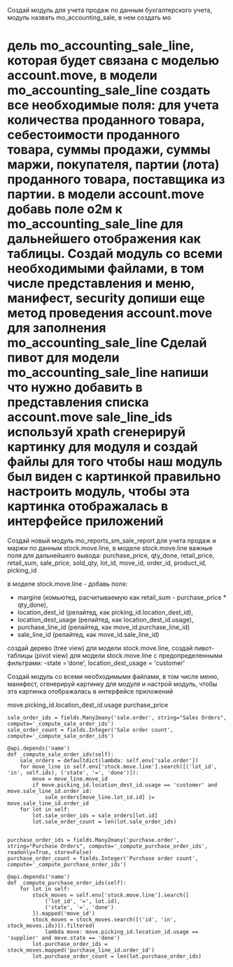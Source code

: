 Создай модуль для учета продаж по данным бухгалтерского учета, модуль назвать mo_accounting_sale, в нем создать мо


дель
mo_accounting_sale_line, которая будет связана с моделью account.move, в модели mo_accounting_sale_line создать все
необходимые поля:  для учета количества проданного товара, себестоимости проданного товара, суммы продажи, суммы маржи,
покупателя, партии (лота) проданного товара, поставщика из партии. в модели account.move добавь поле о2м к
mo_accounting_sale_line для дальнейшего отображения как таблицы. Создай модуль со всеми необходимыми файлами, в том
числе представления и меню, манифест, security
допиши еще метод проведения account.move для заполнения mo_accounting_sale_line 
Сделай пивот для модели mo_accounting_sale_line
напиши что нужно добавить в представления списка account.move sale_line_ids  используй xpath
сгенерируй картинку для  модуля и создай файлы для того чтобы наш модуль был виден с картинкой
правильно настроить модуль, чтобы эта картинка отображалась в интерфейсе приложений
====================================================================

Создай новый модуль mo_reports_sm_sale_report для учета продаж и маржи по данным stock.move.line,
в моделе stock.move.line важные поля для дальнейшего вывода: 
purchase_price, qty_done, retail_price, retail_sum, sale_price, sold_qty, lot_id, move_id, order_id, product_id, picking_id  

в моделе stock.move.line - добавь поля:
- margine (комьютед, расчитываемую как retail_sum - purchase_price * qty_done),
- location_dest_id (релайтед, как picking_id.location_dest_id),
- location_dest_usage (релайтед, как location_dest_id.usage),
- purchase_line_id (релайтед, как move_id.purchase_line_id)
- sale_line_id (релайтед, как move_id.sale_line_id)

создай дерево (tree view) для модели stock.move.line,
создай пивот-таблицы (pivot view) для модели stock.move.line с предопределенными фильтрами:
-state ='done', location_dest_usage = 'customer'

Создай модуль со всеми необходимыми файлами, в том числе меню, манифест, 
сгенерируй картинку для модуля и настрой модуль, чтобы эта картинка отображалась в интерфейсе приложений


move.picking_id.location_dest_id.usage
purchase_price

    sale_order_ids = fields.Many2many('sale.order', string="Sales Orders", compute='_compute_sale_order_ids')
    sale_order_count = fields.Integer('Sale order count', compute='_compute_sale_order_ids')

    @api.depends('name')
    def _compute_sale_order_ids(self):
        sale_orders = defaultdict(lambda: self.env['sale.order'])
        for move_line in self.env['stock.move.line'].search([('lot_id', 'in', self.ids), ('state', '=', 'done')]):
            move = move_line.move_id
            if move.picking_id.location_dest_id.usage == 'customer' and move.sale_line_id.order_id:
                sale_orders[move_line.lot_id.id] |= move.sale_line_id.order_id
        for lot in self:
            lot.sale_order_ids = sale_orders[lot.id]
            lot.sale_order_count = len(lot.sale_order_ids)


    purchase_order_ids = fields.Many2many('purchase.order', string="Purchase Orders", compute='_compute_purchase_order_ids', readonly=True, store=False)
    purchase_order_count = fields.Integer('Purchase order count', compute='_compute_purchase_order_ids')

    @api.depends('name')
    def _compute_purchase_order_ids(self):
        for lot in self:
            stock_moves = self.env['stock.move.line'].search([
                ('lot_id', '=', lot.id),
                ('state', '=', 'done')
            ]).mapped('move_id')
            stock_moves = stock_moves.search([('id', 'in', stock_moves.ids)]).filtered(
                lambda move: move.picking_id.location_id.usage == 'supplier' and move.state == 'done')
            lot.purchase_order_ids = stock_moves.mapped('purchase_line_id.order_id')
            lot.purchase_order_count = len(lot.purchase_order_ids)